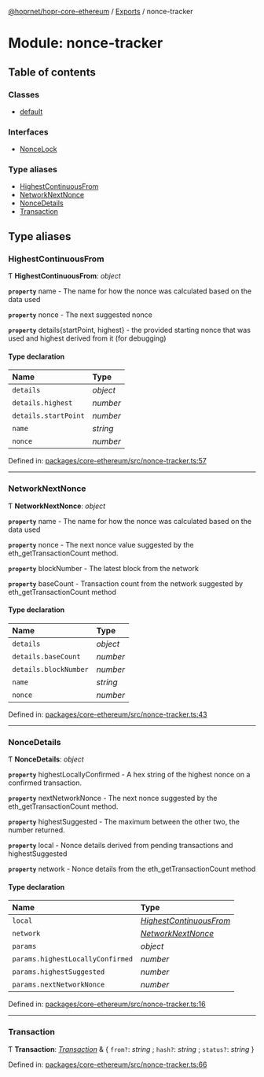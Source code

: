 [@hoprnet/hopr-core-ethereum](../README.md) / [Exports](../modules.md) / nonce-tracker

# Module: nonce-tracker

## Table of contents

### Classes

- [default](../classes/nonce_tracker.default.md)

### Interfaces

- [NonceLock](../interfaces/nonce_tracker.noncelock.md)

### Type aliases

- [HighestContinuousFrom](nonce_tracker.md#highestcontinuousfrom)
- [NetworkNextNonce](nonce_tracker.md#networknextnonce)
- [NonceDetails](nonce_tracker.md#noncedetails)
- [Transaction](nonce_tracker.md#transaction)

## Type aliases

### HighestContinuousFrom

Ƭ **HighestContinuousFrom**: *object*

**`property`** name - The name for how the nonce was calculated based on the data used

**`property`** nonce - The next suggested nonce

**`property`** details{startPoint, highest} - the provided starting nonce that was used and highest derived from it (for debugging)

#### Type declaration

| Name | Type |
| :------ | :------ |
| `details` | *object* |
| `details.highest` | *number* |
| `details.startPoint` | *number* |
| `name` | *string* |
| `nonce` | *number* |

Defined in: [packages/core-ethereum/src/nonce-tracker.ts:57](https://github.com/hoprnet/hoprnet/blob/448a47a/packages/core-ethereum/src/nonce-tracker.ts#L57)

___

### NetworkNextNonce

Ƭ **NetworkNextNonce**: *object*

**`property`** name - The name for how the nonce was calculated based on the data used

**`property`** nonce - The next nonce value suggested by the eth_getTransactionCount method.

**`property`** blockNumber - The latest block from the network

**`property`** baseCount - Transaction count from the network suggested by eth_getTransactionCount method

#### Type declaration

| Name | Type |
| :------ | :------ |
| `details` | *object* |
| `details.baseCount` | *number* |
| `details.blockNumber` | *number* |
| `name` | *string* |
| `nonce` | *number* |

Defined in: [packages/core-ethereum/src/nonce-tracker.ts:43](https://github.com/hoprnet/hoprnet/blob/448a47a/packages/core-ethereum/src/nonce-tracker.ts#L43)

___

### NonceDetails

Ƭ **NonceDetails**: *object*

**`property`** highestLocallyConfirmed - A hex string of the highest nonce on a confirmed transaction.

**`property`** nextNetworkNonce - The next nonce suggested by the eth_getTransactionCount method.

**`property`** highestSuggested - The maximum between the other two, the number returned.

**`property`** local - Nonce details derived from pending transactions and highestSuggested

**`property`** network - Nonce details from the eth_getTransactionCount method

#### Type declaration

| Name | Type |
| :------ | :------ |
| `local` | [*HighestContinuousFrom*](nonce_tracker.md#highestcontinuousfrom) |
| `network` | [*NetworkNextNonce*](nonce_tracker.md#networknextnonce) |
| `params` | *object* |
| `params.highestLocallyConfirmed` | *number* |
| `params.highestSuggested` | *number* |
| `params.nextNetworkNonce` | *number* |

Defined in: [packages/core-ethereum/src/nonce-tracker.ts:16](https://github.com/hoprnet/hoprnet/blob/448a47a/packages/core-ethereum/src/nonce-tracker.ts#L16)

___

### Transaction

Ƭ **Transaction**: [*Transaction*](transaction_manager.md#transaction) & { `from?`: *string* ; `hash?`: *string* ; `status?`: *string*  }

Defined in: [packages/core-ethereum/src/nonce-tracker.ts:66](https://github.com/hoprnet/hoprnet/blob/448a47a/packages/core-ethereum/src/nonce-tracker.ts#L66)

